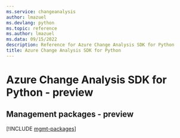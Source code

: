 ```yaml
---
ms.service: changeanalysis
author: lmazuel
ms.devlang: python
ms.topic: reference
ms.author: lmazuel
ms.data: 09/15/2022
description: Reference for Azure Change Analysis SDK for Python
title: Azure Change Analysis SDK for Python
---
```

# Azure Change Analysis SDK for Python - preview

## Management packages - preview
[!INCLUDE [mgmt-packages](change-analysis-mgmt-index.md)]
